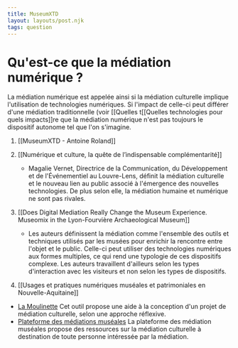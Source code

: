 ```yaml
---
title: MuseumXTD
layout: layouts/post.njk
tags: question
---
```

# Qu'est-ce que la médiation numérique ?

La médiation numérique est appelée ainsi si la médiation culturelle implique l'utilisation de technologies numériques. Si l'impact de celle-ci peut différer d'une médiation traditionnelle (voir [[Quelles t[[Quelles technologies pour quels impacts]]re que la médiation numérique n'est pas toujours le dispositif autonome tel que l'on s'imagine. 

1. [[MuseumXTD - Antoine Roland]]
2. [[Numérique et culture, la quête de l’indispensable complémentarité]]
	- Magalie Vernet, Directrice de la Communication, du Développement et de l'Événementiel au Louvre-Lens, définit la médiation culturelle et le nouveau lien au public associé à l'émergence des nouvelles technologies. De plus selon elle, la médiation humaine et numérique ne sont pas rivales. 

2. [[Does Digital Mediation Really Change the Museum Experience. Museomix in the Lyon-Fourvière Archaeological Museum]]
	- Les auteurs définissent la médiation comme l'ensemble des outils et techniques utilisés par les musées pour enrichir la rencontre entre l'objet et le public. Celle-ci peut utiliser des technologies numériques aux formes multiples, ce qui rend une typologie de ces dispositifs complexe. Les auteurs travaillent d'ailleurs selon les types d'interaction avec les visiteurs et non selon les types de dispositifs.  

3. [[Usages et pratiques numériques muséales et patrimoniales en Nouvelle-Aquitaine]]


- [La Moulinette](https://www.lamoulinette.ch/)
  Cet outil propose une aide à la conception d'un projet de médiation culturelle, selon une approche réflexive. 
- [Plateforme des médiations muséales](http://www.plateforme-mediation-museale.fr/ressources)
  La plateforme des médiation muséales propose des ressources sur la médiation culturelle à destination de toute personne intéressée par la médiation. 